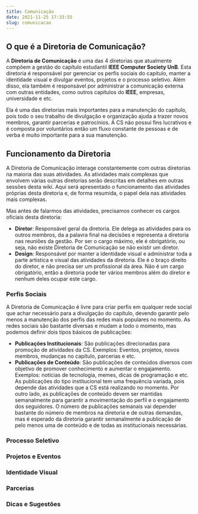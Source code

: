 ```yaml
---
title: Comunicação
date: 2021-11-25 17:33:55
slug: comunicacao
---
```


## O que é a Diretoria de Comunicação?

A **Diretoria de Comunicação** é uma das 4 diretorias que atualmente compõem a gestão do capítulo estudantil **IEEE Computer Society UnB**. Esta diretoria é responsável por gerenciar os perfis sociais do capítulo, manter a identidade visual e divulgar eventos, projetos e o processo seletivo. Além disso, ela também é responsável por administrar a comunicação externa com outras entidades, como outros capítulos do **IEEE**, empresas, universidade e etc.

Ela é uma das diretorias mais importantes para a manutenção do capítulo, pois todo o seu trabalho de divulgação e organização ajuda a trazer novos membros, garantir parcerias e patrocínios. A CS não possui fins lucrativos e é composta por voluntários então um fluxo constante de pessoas e de verba é muito importante para a sua manutenção.

## Funcionamento da Diretoria
A Diretoria de Comunicação interage constantemente com outras diretorias na maioria das suas atividades. As atividades mais complexas que envolvem várias outras diretorias serão descritas em detalhes em outras sessões desta wiki. Aqui será apresentado o funcionamento das atividades próprias desta diretoria e, de forma resumida, o papel dela nas atividades mais complexas.

Mas antes de falarmos das atividades, precisamos conhecer os cargos oficiais desta diretoria:
* **Diretor**: Responsável geral da diretoria. Ele delega as atividades para os outros membros, da a palavra final na decisões e representa a diretoria nas reuniões da gestão. Por ser o cargo máximo, ele é obrigatório, ou seja, não existe Diretoria de Comunicação se não existir um diretor.
* **Design**: Responsável por manter a identidade visual e administrar toda a parte artistica e visual das atividades da diretoria. Ele é o braço direito do diretor, e não precisa ser um profissional da área. Não é um cargo obrigatório, então a diretoria pode ter vários membros além do diretor e nenhum deles ocupar este cargo.

### Perfis Sociais
A Diretoria de Comunicação é livre para criar perfis em qualquer rede social que achar necessário para a divulgação do capítulo, devendo garantir pelo menos a manutenção dos perfis das redes mais populares no momento.
As redes sociais são bastante diversas e mudam a todo o momento, mas podemos definir dois tipos básicos de publicações:
* **Publicações Institucionais**: São publicações direcionadas para promoção de atividades da CS. Exemplos: Eventos, projetos, novos membros, mudanças no capítulo, parcerias e etc.
* **Publicações de Conteúdo**: São publicações de conteúdos diversos com objetivo de promover conhecimento e aumentar o engajamento. Exemplos: notícias de tecnologia, memes, dicas de programação e etc. 
As publicações do tipo institucional tem uma frequência variada, pois depende das atividades que a CS está realizando no momento. Por outro lado, as publicações de conteúdo devem ser mantidas semanalmente para garantir a movimentação do perfil e o engajamento dos seguidores. O número de publicações semanais vai depender bastante do número de membros na diretoria e de outras demandas, mas é esperado da diretoria garantir semanalmente a publicação de pelo menos uma de conteúdo e de todas as institucionais necessárias.
### Processo Seletivo
### Projetos e Eventos
### Identidade Visual
### Parcerias
### Dicas e Sugestões



